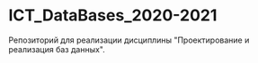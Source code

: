 # ICT_DataBases_2020-2021
Репозиторий для реализации дисциплины "Проектирование и реализация баз данных".
